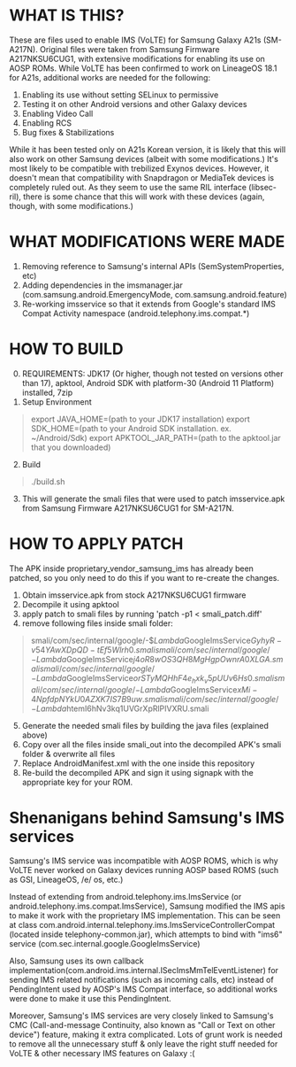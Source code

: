 # WHAT IS THIS?
These are files used to enable IMS (VoLTE) for Samsung Galaxy A21s (SM-A217N).
Original files were taken from Samsung Firmware A217NKSU6CUG1, with extensive modifications for enabling its use on AOSP ROMs.
While VoLTE has been confirmed to work on LineageOS 18.1 for A21s, additional works are needed for the following:
1. Enabling its use without setting SELinux to permissive
2. Testing it on other Android versions and other Galaxy devices
3. Enabling Video Call
4. Enabling RCS
5. Bug fixes & Stabilizations

While it has been tested only on A21s Korean version, it is likely that this will also work on other Samsung devices (albeit with some modifications.)
It's most likely to be compatible with trebilized Exynos devices. 
However, it doesn't mean that compatibility with Snapdragon or MediaTek devices is completely ruled out. As they seem to use the same RIL interface (libsec-ril), 
there is some chance that this will work with these devices (again, though, with some modifications.)

# WHAT MODIFICATIONS WERE MADE
1. Removing reference to Samsung's internal APIs (SemSystemProperties, etc)
2. Adding dependencies in the imsmanager.jar (com.samsung.android.EmergencyMode, com.samsung.android.feature)
3. Re-working imsservice so that it extends from Google's standard IMS Compat Activity namespace (android.telephony.ims.compat.*)

# HOW TO BUILD

0. REQUIREMENTS: JDK17 (Or higher, though not tested on versions other than 17), apktool, Android SDK with platform-30 (Android 11 Platform) installed, 7zip
1. Setup Environment
> export JAVA_HOME=(path to your JDK17 installation)
> export SDK_HOME=(path to your Android SDK installation. ex. ~/Android/Sdk)
> export APKTOOL_JAR_PATH=(path to the apktool.jar that you downloaded)

2. Build
> ./build.sh

3. This will generate the smali files that were used to patch imsservice.apk from Samsung Firmware A217NKSU6CUG1 for SM-A217N.

# HOW TO APPLY PATCH
The APK inside proprietary_vendor_samsung_ims has already been patched, so you only need to do this if you want to re-create the changes.
1. Obtain imsservice.apk from stock A217NKSU6CUG1 firmware
2. Decompile it using apktool
3. apply patch to smali files by running 'patch -p1 < smali_patch.diff'
4. remove following files inside smali folder:
> smali/com/sec/internal/google/-$$Lambda$GoogleImsService$GyhyR-v54YAwXDpQD-tEf5Wlrh0.smali
> smali/com/sec/internal/google/-$$Lambda$GoogleImsService$j4oR8wOS3QH8MgHgpOwnrA0XLGA.smali
> smali/com/sec/internal/google/-$$Lambda$GoogleImsService$orSTyMQHhF4e_hxk_v5pUUv6Hs0.smali
> smali/com/sec/internal/google/-$$Lambda$GoogleImsService$xMi-4NpfdpNYkU0AZXK7IS7B9uw.smali
> smali/com/sec/internal/google/-$$Lambda$htemI6hNv3kq1UVGrXpRlPIVXRU.smali
5. Generate the needed smali files by building the java files (explained above)
6. Copy over all the files inside smali_out into the decompiled APK's smali folder & overwrite all files
7. Replace AndroidManifest.xml with the one inside this repository
8. Re-build the decompiled APK and sign it using signapk with the appropriate key for your ROM.

# Shenanigans behind Samsung's IMS services
Samsung's IMS service was incompatible with AOSP ROMS, which is why VoLTE never worked on Galaxy devices running AOSP based ROMS
(such as GSI, LineageOS, /e/ os, etc.)

Instead of extending from android.telephony.ims.ImsService (or android.telephony.ims.compat.ImsService), Samsung modified the IMS apis to make it work
with the proprietary IMS implementation. This can be seen at class com.android.internal.telephony.ims.ImsServiceControllerCompat (located inside telephony-common.jar), 
which attempts to bind with "ims6" service (com.sec.internal.google.GoogleImsService)

Also, Samsung uses its own callback implementation(com.android.ims.internal.ISecImsMmTelEventListener) for sending IMS related notifications (such as incoming calls, etc) 
instead of PendingIntent used by AOSP's IMS Compat interface, so additional works were done to make it use this PendingIntent.

Moreover, Samsung's IMS services are very closely linked to Samsung's CMC (Call-and-message Continuity, also known as "Call or Text on other device") feature, making it
extra complicated. Lots of grunt work is needed to remove all the unnecessary stuff & only leave the right stuff needed for VoLTE & other necessary IMS features on Galaxy :(

